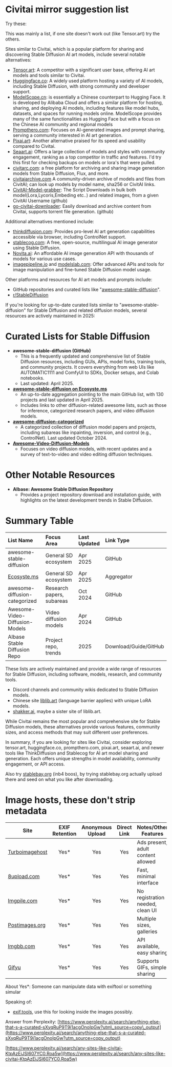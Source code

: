 # Civitai mirror suggestion list

Try these:

This was mainly a list, if one site doesn't work out (like Tensor.art) try the others.

Sites similar to Civitai, which is a popular platform for sharing and discovering Stable Diffusion AI art models, include several notable alternatives:

* [Tensor.art](https://tensor.art/): A competitor with a significant user base, offering AI art models and tools similar to Civitai.
* [Huggingface.co](http://huggingface.co/): A widely used platform hosting a variety of AI models, including Stable Diffusion, with strong community and developer support.
* [ModelScope.cn](https://modelscope.cn/): is essentially a Chinese counterpart to Hugging Face. It is developed by Alibaba Cloud and offers a similar platform for hosting, sharing, and deploying AI models, including features like model hubs, datasets, and spaces for running models online. ModelScope provides many of the same functionalities as Hugging Face but with a focus on the Chinese AI community and regional models
* [Prompthero.com](https://prompthero.com/): Focuses on AI-generated images and prompt sharing, serving a community interested in AI art generation.
* [Pixai.art](https://pixai.art/): Another alternative praised for its speed and usability compared to Civitai.
* [Seaart.ai](https://www.seaart.ai/): Offers a large collection of models and styles with community engagement, ranking as a top competitor in traffic and features. I'd try this first for checking backups on models or lora's that were pulled.
* [civitarc.com](https://www.diffusionarc.com/): a free platform for archiving and sharing image generation models from Stable Diffusion, Flux, and more.
* [civitaiarchive.com](https://civitaiarchive.com/) A community-driven archive of models and files from CivitAI; can look up models by model name, sha256 or CivitAI links.
* [CivitAI-Model-grabber](https://github.com/Confuzu/CivitAI-Model-grabber): The Script Downloads in bulk both model(Lora,Lycoris,Embeding etc..) and related images, from a given CivitAI Username (github)
* [go-civitai-downloader](https://github.com/dreamfast/go-civitai-downloader): Easily download and archive content from Civitai, supports torrent file generation. (github)

Additional alternatives mentioned include:

* [thinkdiffusion.com](https://www.thinkdiffusion.com/): Provides pro-level AI art generation capabilities accessible via browser, including ControlNet support.
* [stablecog.com](https://stablecog.com/): A free, open-source, multilingual AI image generator using Stable Diffusion.
* [Novita.ai](https://novita.ai/): An affordable AI image generation API with thousands of models for various use cases.
* [imagepipeline.io](https://www.imagepipeline.io/) and [modelslab.com](https://modelslab.com/): Offer advanced APIs and tools for image manipulation and fine-tuned Stable Diffusion model usage.

Other platforms and resources for AI art models and prompts include:

* GitHub repositories and curated lists like "[awesome-stable-diffusion](https://github.com/awesome-stable-diffusion/awesome-stable-diffusion)".
* [r/StableDiffusion](https://www.reddit.com/r/StableDiffusion)

If you're looking for up-to-date curated lists similar to "awesome-stable-diffusion" for Stable Diffusion and related diffusion models, several resources are actively maintained in 2025:

# Curated Lists for Stable Diffusion

* **awesome-stable-diffusion (GitHub)**
   * This is a frequently updated and comprehensive list of Stable Diffusion resources, including GUIs, APIs, model forks, training tools, and community projects. It covers everything from web UIs like AUTOMATIC1111 and ComfyUI to SDKs, Docker setups, and Colab notebooks.
   * Last updated: April 2025.
* **[awesome-stable-diffusion on Ecosyste.ms](https://awesome.ecosyste.ms/lists/doanbactam/awesome-stable-diffusion)**
   * An up-to-date aggregation pointing to the main GitHub list, with 130 projects and last updated in April 2025.
   * Includes links to other diffusion-related awesome lists, such as those for inference, categorized research papers, and video diffusion models.
* **[awesome-diffusion-categorized](https://github.com/wangkai930418/awesome-diffusion-categorized)**
   * A categorized collection of diffusion model papers and projects, including subareas like inpainting, inversion, and control (e.g., ControlNet). Last updated October 2024.
* **[Awesome-Video-Diffusion-Models](https://github.com/ChenHsing/Awesome-Video-Diffusion-Models)**
   * Focuses on video diffusion models, with recent updates and a survey of text-to-video and video editing diffusion techniques.

# Other Notable Resources

* **AIbase: Awesome Stable Diffusion Repository**
   * Provides a project repository download and installation guide, with highlights on the latest development trends in Stable Diffusion.

# Summary Table

|List Name|Focus Area|Last Updated|Link Type|
|:-|:-|:-|:-|
|awesome-stable-diffusion|General SD ecosystem|Apr 2025|GitHub|
|[Ecosyste.ms](http://Ecosyste.ms)|General SD ecosystem|Apr 2025|Aggregator|
|awesome-diffusion-categorized|Research papers, subareas|Oct 2024|GitHub|
|Awesome-Video-Diffusion-Models|Video diffusion models|Apr 2024|GitHub|
|AIbase Stable Diffusion Repo|Project repo, trends|2025|Download/Guide/GitHub|

These lists are actively maintained and provide a wide range of resources for Stable Diffusion, including software, models, research, and community tools.

* Discord channels and community wikis dedicated to Stable Diffusion models.
* Chinese site [liblib.art](http://liblib.art) (language barrier applies) with unique LoRA models.
* [shakker.ai](https://www.shakker.ai/models?from=brand_head_bar), maybe a sister site of liblib.art.

While Civitai remains the most popular and comprehensive site for Stable Diffusion models, these alternatives provide various features, community sizes, and access methods that may suit different user preferences.

In summary, if you are looking for sites like Civitai, consider exploring tensor.art, huggingface.co, prompthero.com, pixai.art, seaart.ai, and newer tools like ThinkDiffusion and Stablecog for AI art model sharing and generation. Each offers unique strengths in model availability, community engagement, or API access.

Also try [stablebay.org](https://stablebay.org/) (inb4 boos), by trying  stablebay.org actually upload there and seed on what you like after downloading.

# Image hosts, these don't strip metadata

| Site              | EXIF Retention | Anonymous Upload | Direct Link | Notes/Other Features                 |
|-------------------|:-------------:|:----------------:|:-----------:|--------------------------------------|
| [Turboimagehost](https://www.turboimagehost.com/)|     Yes*      |       Yes        |     Yes     | Ads present, adult content allowed   |
| [8upload.com](https://8upload.com/)   |     Yes*      |       Yes        |     Yes     | Fast, minimal interface              |
| [Imgpile.com](https://imgpile.com/)   |     Yes*      |       Yes        |     Yes     | No registration needed, clean UI     |
| [Postimages.org](https://postimages.org/)|     Yes*      |       Yes        |     Yes     | Multiple sizes, galleries            |
| [Imgbb.com](https://imgbb.com/)     |     Yes*      |       Yes        |     Yes     | API available, easy sharing          |
| [Gifyu](https://gifyu.com/)         |     Yes*      |       Yes        |     Yes     | Supports GIFs, simple sharing        |

About Yes*: Someone can manipulate data with exiftool or something simular

Speaking of:

* [exif.tools](https://exif.tools/), use this for looking inside the images possibly.
  
Answer from Perplexity: [https://www.perplexity.ai/search/anything-else-that-s-a-curated-sXyqRuP9T9i1acgOnoIpGw?utm\_source=copy\_output](https://www.perplexity.ai/search/anything-else-that-s-a-curated-sXyqRuP9T9i1acgOnoIpGw?utm_source=copy_output)

  
[https://www.perplexity.ai/search/any-sites-like-civitai-KtpAzEiJSI607YC0.Roa5w](https://www.perplexity.ai/search/any-sites-like-civitai-KtpAzEiJSI607YC0.Roa5w)
